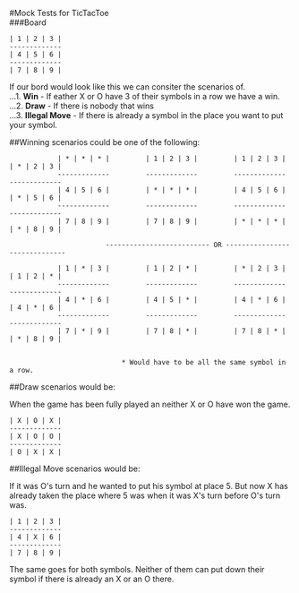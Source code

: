#Mock Tests for TicTacToe <br />
###Board <br />

    | 1 | 2 | 3 |
    -------------
    | 4 | 5 | 6 |
    -------------
    | 7 | 8 | 9 |

If our bord would look like this we can consiter the scenarios of. <br />
...1. __Win__ - If eather X or O have 3 of their symbols in a row we have a win.  <br />
...2. __Draw__ - If there is nobody that wins  <br />
...3. __Illegal Move__ - If there is already a symbol in the place you want to put your symbol.  <br />


##Winning scenarios could be one of the following: <br />

                | * | * | * |         | 1 | 2 | 3 |         | 1 | 2 | 3 |         | * | 2 | 3 |
                -------------         -------------         -------------         ------------- 
                | 4 | 5 | 6 |         | * | * | * |         | 4 | 5 | 6 |         | * | 5 | 6 |
                -------------         -------------         -------------         -------------
                | 7 | 8 | 9 |         | 7 | 8 | 9 |         | * | * | * |         | * | 8 | 9 |

                            -------------------------- OR ------------------------------

                | 1 | * | 3 |         | 1 | 2 | * |         | * | 2 | 3 |         | 1 | 2 | * |
                -------------         -------------         -------------         ------------- 
                | 4 | * | 6 |         | 4 | 5 | * |         | 4 | * | 6 |         | 4 | * | 6 |
                -------------         -------------         -------------         -------------
                | 7 | * | 9 |         | 7 | 8 | * |         | 7 | 8 | * |         | * | 8 | 9 |


                                * Would have to be all the same symbol in a row.


##Draw scenarios would be: <br />

When the game has been fully played an neither X or O have won the game. <br />

    | X | O | X |
    -------------
    | X | O | O |
    -------------
    | O | X | X |


##Illegal Move scenarios would be: <br />

If it was O's turn and he wanted to put his symbol at place 5. But now X has already taken the place where 5 was when it was X's turn before O's turn was. <br />

    | 1 | 2 | 3 |
    -------------
    | 4 | X | 6 |
    -------------
    | 7 | 8 | 9 |
  
The same goes for both symbols. Neither of them can put down their symbol if there is already an X or an O there.
